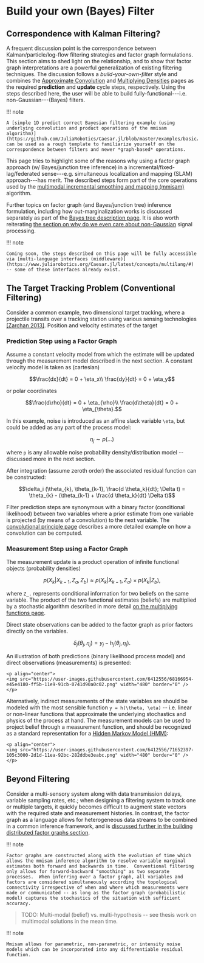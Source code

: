 # Build your own (Bayes) Filter

## Correspondence with Kalman Filtering?

A frequent discussion point is the correspondence between Kalman/particle/log-flow filtering strategies and factor graph formulations.  This section aims to shed light on the relationship, and to show that factor graph interpretations are a powerful generalization of existing filtering techniques.  The discussion follows a *build-your-own-filter* style and combines the [Approximate Convolution](https://www.juliarobotics.org/Caesar.jl/latest/principles/approxConvDensities/) and [Multiplying Densities](https://www.juliarobotics.org/Caesar.jl/latest/principles/multiplyingDensities/) pages as the required **prediction** and **update** cycle steps, respectively.  Using the steps described here, the user will be able to build fully-functional---i.e. non-Gaussian---(Bayes) filters.  

!!! note

    A [simple 1D predict correct Bayesian filtering example (using underlying convolution and product operations of the mmisam algorithm)](https://github.com/JuliaRobotics/Caesar.jl/blob/master/examples/basic/BayesFilter1D.jl) can be used as a rough template to familiarize yourself on the correspondence between filters and newer *graph-based* operations.

This page tries to highlight some of the reasons why using a factor graph approach (w/ Bayes/junction tree inference) in a incremental/fixed-lag/federated sense---e.g. simultaneous localization and mapping (SLAM) approach---has merit.  The described steps form part of the core operations used by the [multimodal incremental smoothing and mapping (mmisam)](https://www.juliarobotics.org/Caesar.jl/latest/concepts/mmisam_alg/) algorithm.

Further topics on factor graph (and Bayes/junction tree) inference formulation, including how out-marginalization works is discussed separately as part of the [Bayes tree description page](https://www.juliarobotics.org/Caesar.jl/latest/principles/bayestreePrinciples/).  It is also worth reiterating [the section on why do we even care about non-Gaussian](https://juliarobotics.org/Caesar.jl/latest/concepts/concepts/#Why/Where-does-non-Gaussian-data-come-from?-1) signal processing.

!!! note

    Coming soon, the steps described on this page will be fully accessible via [multi-language interfaces (middleware)](https://www.juliarobotics.org/Caesar.jl/latest/concepts/multilang/#) -- some of these interfaces already exist.

## The Target Tracking Problem (Conventional Filtering)

Consider a common example, two dimensional target tracking, where a projectile transits over a tracking station using various sensing technologies [[Zarchan 2013]](https://www.juliarobotics.org/Caesar.jl/latest/refs/literature/).  Position and velocity estimates of the target

### Prediction Step using a Factor Graph

Assume a constant velocity model from which the estimate will be updated through the measurement model described in the next section.  A constant velocity model is taken as (cartesian)
```math
\frac{dx}{dt} = 0 + \eta_x\\
\frac{dy}{dt} = 0 + \eta_y
```

or polar coordinates
```math
\frac{d\rho}{dt} = 0 + \eta_{\rho}\\
\frac{d\theta}{dt} = 0 + \eta_{\theta}.
```

In this example, noise is introduced as an affine slack variable `\eta`, but could be added as any part of the process model:
```math
\eta_j \sim p(...)
```

where `p` is any allowable noise probability density/distribution model -- discussed more in the next section.

After integration (assume zeroth order) the associated residual function can be constructed:
```math
\delta_i (\theta_{k}, \theta_{k-1}, \frac{d \theta_k}{dt}; \Delta t) = \theta_{k} - (\theta_{k-1} + \frac{d \theta_k}{dt} \Delta t)
```

Filter prediction steps are synonymous with a binary factor (conditional likelihood) between two variables where a prior estimate from one variable is projected (by means of a convolution) to the next variable.  The [convolutional principle page](https://www.juliarobotics.org/Caesar.jl/latest/principles/approxConvDensities/) describes a more detailed example on how a convolution can be computed. 

### Measurement Step using a Factor Graph

The measurement update is a product operation of infinite functional objects (probability densities)
```math
p(X_k | X_{k-1}, Z_a, Z_b) \approx p(X_k | X_{k-1}, Z_a) \times p(X_k | Z_b),
```

where `Z_.` represents conditional information for two beliefs on the same variable.  The product of the two functional estimates (beliefs) are multiplied by a stochastic algorithm described in more detail [on the multiplying functions page](https://www.juliarobotics.org/Caesar.jl/latest/principles/multiplyingDensities/).

Direct state observations can be added to the factor graph as prior factors directly on the variables. 
```math
\delta_j(\theta_j, \eta_j) = y_j - h_j(\theta_j, \eta_j).
```

An illustration of both predictions (binary likelihood process model) and direct observations (measurements) is presented:

```@raw html
<p align="center">
<img src="https://user-images.githubusercontent.com/6412556/68166954-e45e4180-ff5b-11e9-91cb-0741d90a0c02.png" width="480" border="0" />
</p>
```

Alternatively, indirect measurements of the state variables are should be modeled with the most sensible function `y = h(\theta, \eta)` -- i.e. linear or non-linear functions that approximate the underlying stochastics and physics of the process at hand.  The measurement models can be used to project belief through a measurement function, and should be recognized as a standard representation for a [Hidden Markov Model (HMM)](https://en.wikipedia.org/wiki/Hidden_Markov_model):

```@raw html
<p align="center">
<img src="https://user-images.githubusercontent.com/6412556/71652397-105c3000-2d1d-11ea-92bc-282ddbe3eabc.png" width="480" border="0" />
</p>
```

## Beyond Filtering

Consider a multi-sensory system along with data transmission delays, variable sampling rates, etc.;  when designing a filtering system to track one or multiple targets, it quickly becomes difficult to augment state vectors with the required state and measurement histories.  In contrast, the factor graph as a language allows for heterogeneous data streams to be combined in a common inference framework, and is [discussed further in the building distributed factor graphs section](http://www.juliarobotics.org/Caesar.jl/latest/concepts/building_graphs/).

!!! note

    Factor graphs are constructed along with the evolution of time which allows the mmisam inference algorithm to resolve variable marginal estimates both forward and backwards in time.  Conventional filtering only allows for forward-backward "smoothing" as two separate processes.  When inferring over a factor graph, all variables and factors are considered simultaneously according the topological connectivity irrespective of when and where which measurements were made or communicated -- as long as the factor graph (probabilistic model) captures the stochastics of the situation with sufficient accuracy.  

> TODO: Multi-modal (belief) vs. multi-hypothesis -- see thesis work on multimodal solutions in the mean time.

!!! note

    Mmisam allows for parametric, non-parametric, or intensity noise models which can be incorporated into any differentiable residual function.
